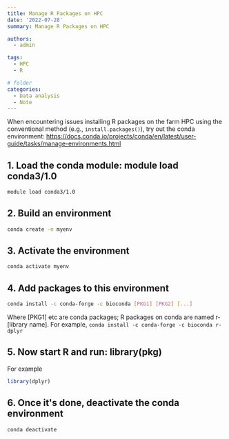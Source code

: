 ```yaml
---
title: Manage R Packages on HPC
date: '2022-07-28'
summary: Manage R Packages on HPC

authors:
  - admin

tags:
  - HPC
  - R

# folder
categories:
  - Data analysis
  - Note
---
```


When encountering issues installing R packages on the farm HPC using the conventional method (e.g., `install.packages()`), try out the conda environment: https://docs.conda.io/projects/conda/en/latest/user-guide/tasks/manage-environments.html

## 1. Load the conda module: module load conda3/1.0

```bash
module load conda3/1.0
```


## 2. Build an environment

```bash
conda create -n myenv
```

## 3. Activate the environment

```bash
conda activate myenv
```

## 4. Add packages to this environment

```bash
conda install -c conda-forge -c bioconda [PKG1] [PKG2] [...]
```

Where [PKG1] etc are conda packages; R packages on conda are named r-[library name]. For example, `conda install -c conda-forge -c bioconda r-dplyr`

## 5. Now start R and run: library(pkg)

For example
```r
library(dplyr)
```

## 6. Once it's done, deactivate the conda environment

```bash
conda deactivate
```
